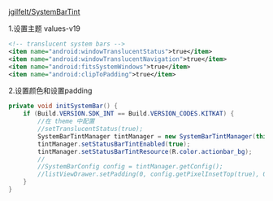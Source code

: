 [jgilfelt/SystemBarTint](https://github.com/jgilfelt/SystemBarTint 'GitHub')

1.设置主题 values-v19

```xml
<!-- translucent system bars -->
<item name="android:windowTranslucentStatus">true</item>
<item name="android:windowTranslucentNavigation">true</item>
<item name="android:fitsSystemWindows">true</item>
<item name="android:clipToPadding">true</item>
```

2.设置颜色和设置padding

```java
private void initSystemBar() {
	if (Build.VERSION.SDK_INT == Build.VERSION_CODES.KITKAT) {
    	//在 theme 中配置
    	//setTranslucentStatus(true);
    	SystemBarTintManager tintManager = new SystemBarTintManager(this);
    	tintManager.setStatusBarTintEnabled(true);
    	tintManager.setStatusBarTintResource(R.color.actionbar_bg);
    	//
    	//SystemBarConfig config = tintManager.getConfig();
    	//listViewDrawer.setPadding(0, config.getPixelInsetTop(true), 0, config.getPixelInsetBottom());
	}
}
```
